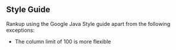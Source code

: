 ## Style Guide

Rankup using the Google Java Style guide apart from the following exceptions:

- The column limit of 100 is more flexible
